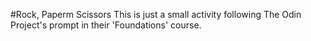 #Rock, Paperm Scissors
This is just a small activity following The Odin Project's prompt in their 'Foundations' course.

